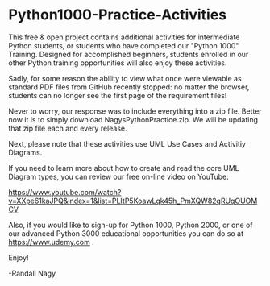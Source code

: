 # Python1000-Practice-Activities
This free & open project contains additional activities for intermediate Python students, or students who have completed our "Python 1000" Training. Designed for accomplished beginners, students enrolled in our other Python training opportunities will also enjoy these activities.

Sadly, for some reason the ability to view what once were viewable as standard PDF files from GitHub recently stopped: no matter the browser, students can no longer see the first page of the requirement files! 

Never to worry, our response was to include everything into a zip file. Better now it is to simply download NagysPythonPractice.zip. We will be updating that zip file each and every release.

Next, please note that these activities use UML Use Cases and Activitiy Diagrams.

If you need to learn more about how to create and read the core UML Diagram types, you can review our free on-line video on YouTube:

https://www.youtube.com/watch?v=XXpe61kaJPQ&index=1&list=PLItP5KoawLqk45h_PmXQW82qRUqOUOMCV

Also, if you would like to sign-up for Python 1000, Python 2000, or one of our advanced Python 3000 educational opportunities you can do so at https://www.udemy.com .


Enjoy!

-Randall Nagy



